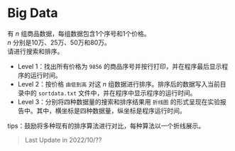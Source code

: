 # Big Data

有 $n$ 组商品数据，每组数据包含1个序号和1个价格。  
$n$ 分别是10万、25万、50万和80万。  
请进行搜索和排序。

- Level 1：找出所有价格为 `9856` 的商品序号并按行打印，并在程序最后显示程序的运行时间。
- Level 2：按价格 `由低到高` 对这 $n$ 组数据进行排序。排序后的数据写入当前目录中的 `sortdata.txt` 文件中，并在程序中显示程序的运行时间。
- Level 3：分别将四种数据量的搜索和排序结果用 `折线图` 的形式呈现在实验报告中。其中，横坐标是四种数据量，纵坐标是程序运行时间。

tips：鼓励将多种现有的排序算法进行对比，每种算法以一个折线展示。

> Last Update in 2022/10/??